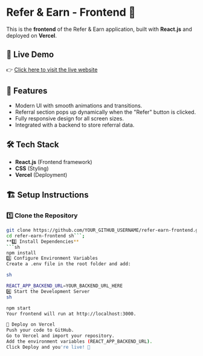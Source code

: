 
# Refer & Earn - Frontend 🎉

This is the **frontend** of the Refer & Earn application, built with **React.js** and deployed on **Vercel**.

## 🚀 Live Demo
👉 [Click here to visit the live website](YOUR_FRONTEND_URL_HERE)

## 📌 Features
- Modern UI with smooth animations and transitions.
- Referral section pops up dynamically when the "Refer" button is clicked.
- Fully responsive design for all screen sizes.
- Integrated with a backend to store referral data.

## 🛠️ Tech Stack
- **React.js** (Frontend framework)
- **CSS** (Styling)
- **Vercel** (Deployment)

## 🏗️ Setup Instructions

### **1️⃣ Clone the Repository**
```sh
git clone https://github.com/YOUR_GITHUB_USERNAME/refer-earn-frontend.git
cd refer-earn-frontend sh```;
**2️⃣ Install Dependencies**
```sh
npm install
3️⃣ Configure Environment Variables
Create a .env file in the root folder and add:

sh

REACT_APP_BACKEND_URL=YOUR_BACKEND_URL_HERE
4️⃣ Start the Development Server
sh

npm start
Your frontend will run at http://localhost:3000.

🚀 Deploy on Vercel
Push your code to GitHub.
Go to Vercel and import your repository.
Add the environment variables (REACT_APP_BACKEND_URL).
Click Deploy and you're live! 🎉
